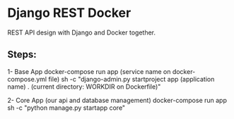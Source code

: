 # Django REST Docker

REST API design with Django and Docker together.

## Steps:

1- Base App
docker-compose run app (service name on docker-compose.yml file) sh -c "django-admin.py startproject app (application name) . (current directory: WORKDIR on Dockerfile)"

2- Core App (our api and database management)
docker-compose run app sh -c "python manage.py startapp core"
